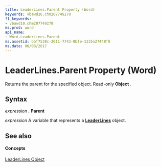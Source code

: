 ```yaml
---
title: LeaderLines.Parent Property (Word)
keywords: vbawd10.chm207749270
f1_keywords:
- vbawd10.chm207749270
ms.prod: word
api_name:
- Word.LeaderLines.Parent
ms.assetid: bbf7538c-3611-7743-0bfe-1335a27440f8
ms.date: 06/08/2017
---
```



# LeaderLines.Parent Property (Word)

Returns the parent for the specified object. Read-only  **Object** .


## Syntax

 _expression_ . **Parent**

 _expression_ A variable that represents a **[LeaderLines](Word.LeaderLines.md)** object.


## See also


#### Concepts


[LeaderLines Object](Word.LeaderLines.md)

